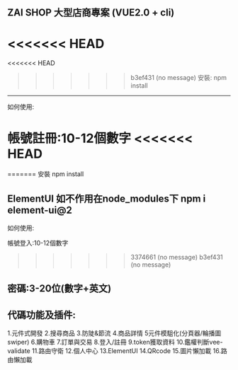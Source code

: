 ZAI SHOP 大型店商專案 (VUE2.0 + cli)
----------------------------------------------------
<<<<<<< HEAD
=======
<<<<<<< HEAD
>>>>>>> b3ef431 (no message)
安裝: npm install 
-----------------------------------------------------
如何使用:

帳號註冊:10-12個數字
<<<<<<< HEAD
=======
=======
安裝 npm install 

ElementUI 如不作用在node_modules下 npm i element-ui@2
-----------------------------------------------------
如何使用:

帳號登入:10-12個數字
>>>>>>> 3374661 (no message)
>>>>>>> b3ef431 (no message)

密碼:3-20位(數字+英文)
-----------------------------------------------------
代碼功能及插件:
-----------------------------------------------------
1.元件式開發
2.搜尋商品
3.防陡&節流
4.商品詳情
5元件模駔化(分頁器/輪播圖swiper)
6.購物車
7.訂單與交易
8.登入/註冊
9.token獲取資料
10.鑑權判斷vee-validate
11.路由守衛
12.個人中心
13.ElementUI
14.QRcode
15.圖片懶加載
16.路由懶加載